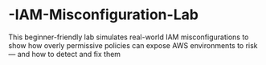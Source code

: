 # -IAM-Misconfiguration-Lab
This beginner-friendly lab simulates real-world IAM misconfigurations to show how overly permissive policies can expose AWS environments to risk — and how to detect and fix them
